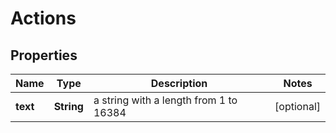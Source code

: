 # Actions

## Properties
Name | Type | Description | Notes
------------ | ------------- | ------------- | -------------
**text** | **String** | a string with a length from 1 to 16384 |  [optional]
